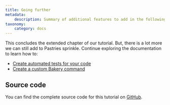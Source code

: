 ```yaml
---
title: Going further
metadata:
    description: Summary of additional features to add in the following sections
taxonomy:
    category: docs
---
```


This concludes the extended chapter of our tutorial. But, there is a lot more we can still add to Pastries sprinkle. Continue exploring the documentation to learn how to:

- [Create automated tests for your code](/advanced/automated-tests)
- [Create a custom Bakery command](/cli/custom-commands)

## Source code

You can find the complete source code for this tutorial on [GitHub](https://github.com/userfrosting/pastries).
